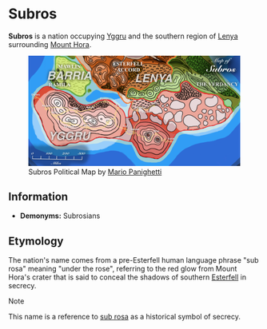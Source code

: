 # Subros

**Subros** is a nation occupying [Yggru](../../../ch-4-esterfell-gazetteer/esterfell/yggru/) and the southern region of [Lenya](../../../ch-4-esterfell-gazetteer/esterfell/lenya/) surrounding [Mount Hora](../../../ch-4-esterfell-gazetteer/esterfell/lenya/mount-hora.md).

<figure>
  <img src="map-subros-political-mario-panighetti.jpg" alt="Drawing of a political map of Subros, with a red outline and tint distinguishing this nation from the Esterfell Accord (orange) and the Verdancy (green). Yellow lines mark travel routes, with solid lines for roads, Xs for tunnels, and dotted lines for ship routes. Societies are labeled in large white serif font." />
  <figcaption>Subros Political Map by <a href="https://mario.panighetti.net">Mario Panighetti</a></figcaption>
</figure>

## Information

- **Demonyms:** Subrosians

## Etymology

The nation's name comes from a pre-Esterfell human language phrase "sub rosa" meaning "under the rose", referring to the red glow from Mount Hora's crater that is said to conceal the shadows of southern [Esterfell](../../../ch-4-esterfell-gazetteer/esterfell/) in secrecy.

> [!NOTE]
> This name is a reference to [sub rosa](https://en.wikipedia.org/wiki/Sub_rosa) as a historical symbol of secrecy.
